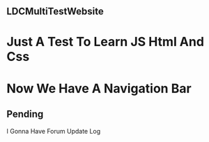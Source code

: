 ## LDCMultiTestWebsite
# Just A Test To Learn JS Html And Css
# Now We Have A Navigation Bar

## Pending
I Gonna Have Forum
Update Log

